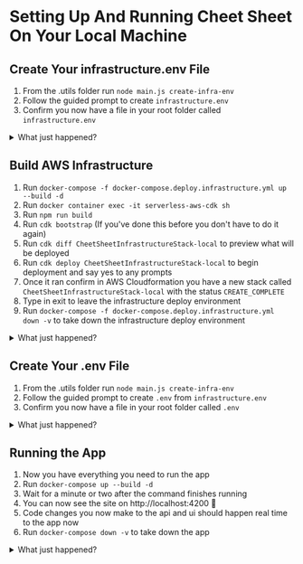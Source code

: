 # Setting Up And Running Cheet Sheet On Your Local Machine


## Create Your infrastructure.env File

1. From the .utils folder run `node main.js create-infra-env`
2. Follow the guided prompt to create `infrastructure.env`
3. Confirm you now have a file in your root folder called `infrastructure.env`

<details><summary>What just happened?</summary>
<p>
    To be written
</p>
</details>

## Build AWS Infrastructure

1. Run `docker-compose -f docker-compose.deploy.infrastructure.yml up --build -d`
1. Run `docker container exec -it serverless-aws-cdk sh`
1. Run `npm run build`
1. Run `cdk bootstrap` (If you've done this before you don't have to do it again)
1. Run `cdk diff CheetSheetInfrastructureStack-local` to preview what will be deployed
1. Run `cdk deploy CheetSheetInfrastructureStack-local` to begin deployment and say yes to any prompts
1. Once it ran confirm in AWS Cloudformation you have a new stack called `CheetSheetInfrastructureStack-local` with the status `CREATE_COMPLETE`
1. Type in exit to leave the infrastructure deploy environment
1. Run `docker-compose -f docker-compose.deploy.infrastructure.yml down -v` to take down the infrastructure deploy environment

<details><summary>What just happened?</summary>
<p>
    To be written
</p>
</details>

## Create Your .env File
1. From the .utils folder run `node main.js create-infra-env`
1. Follow the guided prompt to create `.env` from `infrastructure.env`
1. Confirm you now have a file in your root folder called `.env`

<details><summary>What just happened?</summary>
<p>
    To be written
</p>
</details>

## Running the App

1. Now you have everything you need to run the app
1. Run `docker-compose up --build -d`
1. Wait for a minute or two after the command finishes running
1. You can now see the site on http://localhost:4200 :beers:
1. Code changes you now make to the api and ui should happen real time to the app now
1. Run `docker-compose down -v` to take down the app

<details><summary>What just happened?</summary>
<p>
    To be written
</p>
</details>
